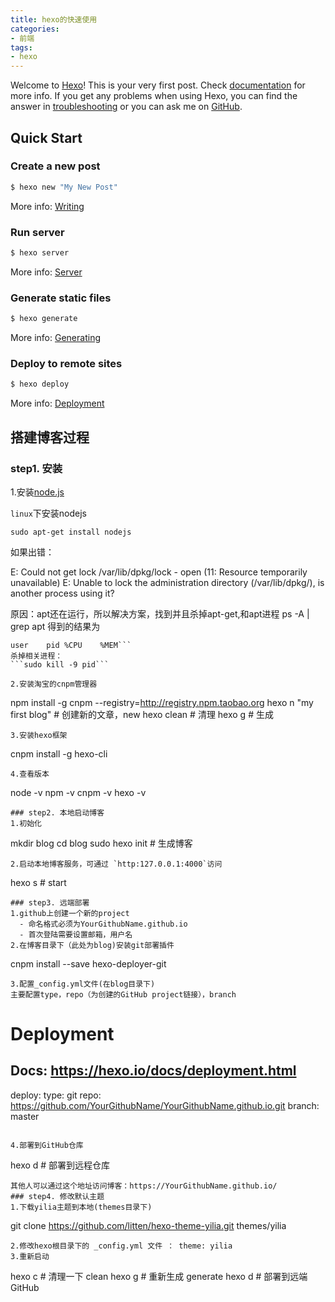 ```yaml
---
title: hexo的快速使用
categories:
- 前端
tags:
- hexo
---
```

Welcome to [Hexo](https://hexo.io/)! This is your very first post. Check [documentation](https://hexo.io/docs/) for more info. If you get any problems when using Hexo, you can find the answer in [troubleshooting](https://hexo.io/docs/troubleshooting.html) or you can ask me on [GitHub](https://github.com/hexojs/hexo/issues).

## Quick Start

### Create a new post

``` bash
$ hexo new "My New Post"
```

More info: [Writing](https://hexo.io/docs/writing.html)

### Run server

``` bash
$ hexo server
```

More info: [Server](https://hexo.io/docs/server.html)

### Generate static files

``` bash
$ hexo generate
```

More info: [Generating](https://hexo.io/docs/generating.html)

### Deploy to remote sites

``` bash
$ hexo deploy
```

More info: [Deployment](https://hexo.io/docs/one-command-deployment.html)



## 搭建博客过程
### step1. 安装
1.安装[node.js](https://nodejs.org/en/)

`linux`下安装nodejs
```
sudo apt-get install nodejs
```
如果出错：

E: Could not get lock /var/lib/dpkg/lock - open (11: Resource temporarily unavailable)
E: Unable to lock the administration directory (/var/lib/dpkg/), is another process using it?

原因：apt还在运行，所以解决方案，找到并且杀掉apt-get,和apt进程
ps -A | grep apt
得到的结果为
```
user	pid	%CPU	%MEM```
杀掉相关进程：
```sudo kill -9 pid```

2.安装淘宝的cnpm管理器
```
 npm install -g cnpm --registry=http://registry.npm.taobao.org
 hexo n "my first blog" # 创建新的文章，new
 hexo clean # 清理
 hexo g # 生成
```
3.安装hexo框架
```
cnpm install -g hexo-cli
```
4.查看版本
```
node -v
npm -v
cnpm -v
hexo -v
```
### step2. 本地启动博客
1.初始化
```
mkdir blog
cd blog
sudo hexo init # 生成博客
```
2.启动本地博客服务，可通过 `http:127.0.0.1:4000`访问
```
hexo s # start
```
### step3. 远端部署
1.github上创建一个新的project
  - 命名格式必须为YourGithubName.github.io
  - 首次登陆需要设置邮箱，用户名
2.在博客目录下（此处为blog)安装git部署插件
```
cnpm install --save hexo-deployer-git
```
3.配置_config.yml文件(在blog目录下)
主要配置type，repo（为创建的GitHub project链接），branch
```
# Deployment
## Docs: https://hexo.io/docs/deployment.html
deploy:
type: git
repo: https://github.com/YourGithubName/YourGithubName.github.io.git
branch: master
```

4.部署到GitHub仓库
```
hexo d    # 部署到远程仓库
```
其他人可以通过这个地址访问博客：https://YourGithubName.github.io/
### step4. 修改默认主题
1.下载yilia主题到本地(themes目录下)
```
git clone https://github.com/litten/hexo-theme-yilia.git themes/yilia
```
2.修改hexo根目录下的 _config.yml 文件 ： theme: yilia
3.重新启动
```
hexo c # 清理一下 clean
hexo g # 重新生成 generate
hexo d # 部署到远端GitHub
```
